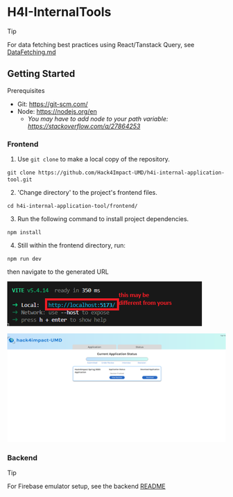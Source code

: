 # H4I-InternalTools

> [!Tip]
> For data fetching best practices using React/Tanstack Query, see [DataFetching.md](DataFetching.md)

## Getting Started

Prerequisites
 - Git: https://git-scm.com/
 - Node: https://nodejs.org/en
   - _You may have to add node to your path variable: https://stackoverflow.com/a/27864253_

### Frontend

1) Use `git clone` to make a local copy of the repository.

```
git clone https://github.com/Hack4Impact-UMD/h4i-internal-application-tool.git
```

2) 'Change directory' to the project's frontend files.

```
cd h4i-internal-application-tool/frontend/
```

3) Run the following command to install project dependencies.

```
npm install
```

4) Still within the frontend directory, run:

```
npm run dev
```
then navigate to the generated URL

![alt text](readme-localhost.png)

![alt text](readme-landingscreen.png)

### Backend

> [!Tip]
> For Firebase emulator setup, see the backend [README](backend/README.md)
